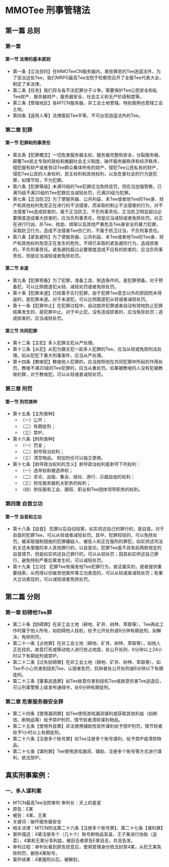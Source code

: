 # MMOTee 刑事管辖法
## 第一篇 总则
### 第一章 
#### 第一节 法律的基本原则
* 第一条【立法目的】在MMOTeeCN服务器内，某些罪恶的Tee逍遥法外，为了惩治这些Tee，我们MRPG最高Tee法院于检察院召开了全服Tee代表大会，制定了本法律。
* 第二条【任务】我们将与各不法犯罪分子斗争，需要保护Tee公民安全和私Tee财产、服务器财产、服务器安全、社会主义和无产阶级制度等。
* 第三条【管辖地区】各MTCN服务器，非工会土地管辖。特别案例也管辖工会土地。
* 第四条【适用人等】法律面前Tee平等，不可出现逍遥法外的Tee。
### 第二章 犯罪
#### 第一节 犯罪和刑事责任
* 第五条【犯罪概念】一切危害服务器主权、服务器完整和安全，分裂服务器、颠覆Tee民主专政的政权和推翻社会主义制度，破坏服务器秩序和经济秩序，侵犯服有财产或者劳动Tee群众集体所有的财产，侵犯Tee公民私有的财产，侵犯Tee公民的人身权利、民主权利和其他权利，以及危害社会的行为是犯罪，如情节轻，不为犯罪。
* 第六条【犯罪等级】未满15级的Tee犯罪应当免除惩罚，但应当加强管教。已满15级不满20级的Tee犯罪应当减轻处罚，已满20级为犯罪。
* 第七条【正当防卫】为了使服务器、公共利益、本Tee或者他Tee的Tee身、财产和其他权利免受正在进行的不法侵害，而采取的制止不法侵害的行为，对不法侵害Tee造成损害的，属于正当防卫，不负刑事责任。正当防卫明显超过必要限度造成重大损害的，应当负刑事责任，但是应当减轻或者免除处罚。对正在进行行凶、杀Tee、抢劫、绑架以及其他严重危及Tee身安全的暴力犯罪，采取防卫行为，造成不法侵害Tee伤亡的，不属于防卫过当，不负刑事责任。
* 第八条【紧急避险】为了使服务器、公共利益、本Tee或者他Tee的Tee身、财产和其他权利免受正在发生的危险，不得已采取的紧急避险行为，造成损害的，不负刑事责任。紧急避险超过必要限度造成不应有的损害的，应当负刑事责任，但是应当减轻或者免除处罚。
#### 第二节 未遂
* 第九条【犯罪预备】为了犯罪，准备工具、制造条件的，是犯罪预备。对于预备犯，可以比照既遂犯从轻、减轻处罚或者免除处罚。
* 第十条【犯罪未遂】已经着手实行犯罪，由于犯罪Tee意志以外的原因而未得逞的，是犯罪未遂。对于未遂犯，可以比照既遂犯从轻或者减轻处罚。
* 第十一条【犯罪中止】在犯罪过程中，自动放弃犯罪或者自动有效地防止犯罪结果发生的，是犯罪中止。对于中止犯，没有造成损害的，应当免除处罚；造成损害的，应当减轻处罚。
#### 第三节 共同犯罪
* 第十二条【主犯】多人犯罪主犯从严处理。
* 第十三条【从犯】从犯为跟主犯一起多人犯罪的Tee，应当从轻或免除刑法处理。如从犯犯下重大刑事案件，应当从严处理。
* 第十四条【教唆犯】教唆他人犯罪的，应当按照他在共同犯罪中所起的作用处罚。教唆不满20级的Tee犯罪的，应当从重处罚。如果被教唆的人没有犯被教唆的罪，对于教唆犯，可以从轻或者减轻处罚。
### 第三章 刑罚
#### 第一节 刑罚类种
* 第十五条【主刑类种】
  * （一）公开；
  * （二）有期徒刑；
  * （三）禁IP。
* 第十六条【附刑类种】
  * （一）罚金；
  * （二）剥夺政治权利；
  * （三）清空物品。
附加刑也可以独立使用。
* 第十七条【剥夺政治权利的含义】剥夺政治权利是剥夺下列权利：
  * （一）选举权和被选举权；
  * （二）言论、出版、集会、结社、游行、示威自由的权利；
  * （三）担任服务器机关职务的权利；
  * （四）担任服有工会、跟班、职业和Tee团体领导职务的权利。
### 第四章 自首立功
#### 第一节 自首和立功
* 第十八条【自首】 犯罪以后自动投案，如实供述自己的罪行的，是自首。对于自首的犯罪Tee，可以从轻或者减轻处罚。其中，犯罪较轻的，可以免除处罚。被采取强制措施的犯罪嫌疑人、被告人和正在服刑的罪犯，如实供述司法机关还未掌握的本人其他罪行的，以自首论。犯罪Tee虽不具有前两款规定的自首情节，但是如实供述自己罪行的，可以从轻处罚；因其如实供述自己罪行，避免特别严重后果发生的，可以减轻处罚。
* 第十九条【立功】 犯罪Tee有揭发他Tee犯罪行为，查证属实的，或者提供重要线索，从而得以侦破其他案件等立功表现的，可以从轻或者减轻处罚；有重大立功表现的，可以减轻或者免除处罚。
## 第二篇 分则
### 第一章 妨碍他Tee罪
* 第二十条【妨碍罪】在非工会土地（耕地、矿井、树林、萃取等），Tee再此工作时属于他人所有，如妨碍他人挂机，给予公开处刑或6分钟有期徒刑。如解决，免除刑罚。
* 第二十一条【占地罪】在非工会土地（耕地、矿井、树林、萃取等），如他人正在挂机，故意打死或移动他人进行抢占地盘，处公开处刑、6分钟以上24小时以下有期徒刑或禁IP。
* 第二十二条【过失妨碍罪】在非工会土地（耕地、矿井、树林、萃取等），如Tee不小心伤害到挂机Tee，认错者免罚，抗辩者处公开处刑或6分钟以下有期徒刑。
* 第二十三条【肇事逃逸罪】如Tee故意伤害到挂机Tee或故意伤害Tee逃逸后，可让刑事警察上级发布通缉令，处6分钟有期徒刑。
### 第二章 危害服务器安全罪
* 第二十四条【使用漏洞罪】如Tee使用游戏漏洞谋利或获取其他利益（如刷钱、刷物品等）给予禁IP刑罚，情节轻者清除谋利物品。
* 第二十五条【使用外挂罪】非法使用辅助性软件谋利给予禁IP刑罚，情节轻者给予1小时以上有期徒刑。
* 第二十六条【注册多个账号罪】如Tee注册多个账号谋利，给予禁IP或清除物品。
* 第二十七条【谋利罪】Tee使用游戏漏洞、辅助、注册多个账号等方式进行谋利，依法禁IP。

## 真实刑事案例：
### 一、多人谋利案
* MTCN最高Tee法院审判 审判长：天上的星星
* 原告：E某
* 被告：4某、王某
* 关键词：破坏服务器安全
* 相关法律：MTCN刑法第二十六条【注册多个账号罪】、第二十七条【谋利罪】
* 案件描述：4某注册多个（几十个）账号刷物品盲盒，王子某进行协助（送菜），4某和王某分享利益，被目击者原告E某目击，并且告发。
* 审判过程：审判长看到原告信息后，使用管理身份依法封禁4某，从犯王某免除刑罚，删除4某账号。
* 案件结果：4某服刑以后，被解封。
